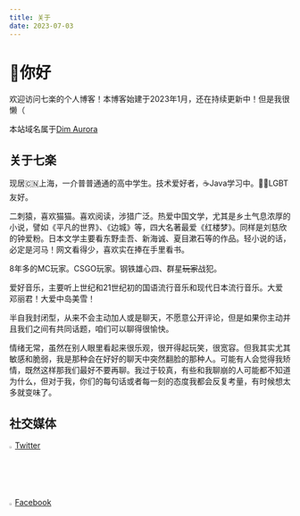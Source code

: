 ```yaml
---
title: 关于
date: 2023-07-03
---
```

# 👋你好
欢迎访问七楽的个人博客！本博客始建于2023年1月，还在持续更新中！但是我很懒（

本站域名属于[Dim Aurora](https://www.dimaurora.com)

## 关于七楽
现居🇨🇳上海，一介普普通通的高中学生。技术爱好者，☕Java学习中。🏳️‍🌈LGBT友好。

二刺猿，喜欢猫猫。喜欢阅读，涉猎广泛。热爱中国文学，尤其是乡土气息浓厚的小说，譬如《平凡的世界》、《边城》等，四大名著最爱《红楼梦》。同样是刘慈欣的钟爱粉。日本文学主要看东野圭吾、新海诚、夏目漱石等的作品。轻小说的话，必定是河马！网文看得少，喜欢实在捧在手里看书。

8年多的MC玩家。CSGO玩家。钢铁雄心四、群星~~玩家~~战犯。

爱好音乐，主要听上世纪和21世纪初的国语流行音乐和现代日本流行音乐。大爱邓丽君！大爱中岛美雪！

半自我封闭型，从来不会主动加人或是聊天，不愿意公开评论，但是如果你主动并且我们之间有共同话题，咱们可以聊得很愉快。

情绪无常，虽然在别人眼里看起来很乐观，很开得起玩笑，很宽容。但我其实尤其敏感和脆弱，我是那种会在好好的聊天中突然翻脸的那种人。可能有人会觉得我矫情，既然这样那我们最好不要再聊。我过于较真，有些和我聊崩的人可能都不知道为什么，但对于我，你们的每句话或者每一刻的态度我都会反复考量，有时候想太多就变味了。

## 社交媒体
<img src="https://qilechan.dimaurora.com/images/twitter.png" width="2%" height="2%">[Twitter](https://twitter.com/Nanarakuchan)

<img src="https://qilechan.dimaurora.com/images/facebook.png" width="2%" height="2%">[Facebook](https://www.facebook.com/profile.php?id=100092178776674&mibextid=ZbWKwL)
